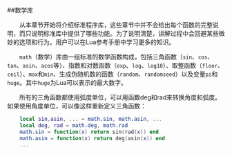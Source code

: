 ##数学库

&emsp;&emsp;从本章节开始将介绍标准程序库，这些章节中并不会给出每个函数的完整说明，而只说明标准库中提供了哪些功能。为了说明清楚，讲解过程中会回避某些微妙的选项和行为。用户可以在Lua参考手册中学习更多的知识。

&emsp;&emsp;`math`（数学）库由一组标准的数学函数构成，包括三角函数（`sin`、`cos`、`tan`、`asin`、`acos`等）、指数和对数函数（`exp`、`log`、`log10`）、取整函数（`floor`、`ceil`）、`max`和`min`、生成伪随机数的函数（`random`、`randomseed`）以及变量`pi`和`huge`。其中`huge`为Lua可以表示的最大数字。

&emsp;&emsp;所有的三角函数都使用弧度单位，可以用函数deg和rad来转换角度和弧度。如果使用角度单位，可以像这样重新定义三角函数：

```lua
    local sin,asin, ... = math.sin, math.asin, ...
    local deg, rad = math.deg, math.rad
    math.sin = function(x) return sin(rad(x)) end
    math.asin = function(x) return deg(asin(x)) end
    ...
```